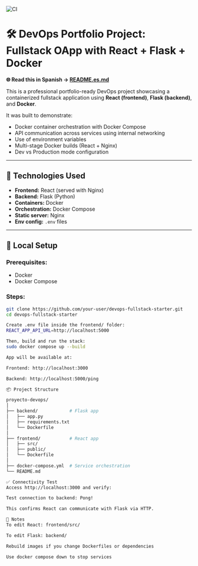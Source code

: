 ![CI](https://github.com/amusteikis/devops-fullstack-starter/actions/workflows/ci.yml/badge.svg)

# 🛠 DevOps Portfolio Project: Fullstack OApp with React + Flask + Docker

**🌐 Read this in Spanish → [README.es.md](README.es.md)**

This is a professional portfolio-ready DevOps project showcasing a containerized fullstack application using **React (frontend)**, **Flask (backend)**, and **Docker**.

It was built to demonstrate:
- Docker container orchestration with Docker Compose
- API communication across services using internal networking
- Use of environment variables
- Multi-stage Docker builds (React + Nginx)
- Dev vs Production mode configuration

---

## 🧰 Technologies Used

- **Frontend:** React (served with Nginx)
- **Backend:** Flask (Python)
- **Containers:** Docker
- **Orchestration:** Docker Compose
- **Static server:** Nginx
- **Env config:** `.env` files

---

## 🚀 Local Setup

### Prerequisites:
- Docker
- Docker Compose

### Steps:

```bash
git clone https://github.com/your-user/devops-fullstack-starter.git
cd devops-fullstack-starter

Create .env file inside the frontend/ folder:
REACT_APP_API_URL=http://localhost:5000

Then, build and run the stack:
sudo docker compose up --build

App will be available at:

Frontend: http://localhost:3000

Backend: http://localhost:5000/ping

📦 Project Structure

proyecto-devops/
│
├── backend/            # Flask app
│   ├── app.py
│   ├── requirements.txt
│   └── Dockerfile
│
├── frontend/           # React app
│   ├── src/
│   ├── public/
│   └── Dockerfile
│
├── docker-compose.yml  # Service orchestration
└── README.md

✅ Connectivity Test
Access http://localhost:3000 and verify:

Test connection to backend: Pong!

This confirms React can communicate with Flask via HTTP.

🧠 Notes
To edit React: frontend/src/

To edit Flask: backend/

Rebuild images if you change Dockerfiles or dependencies

Use docker compose down to stop services

